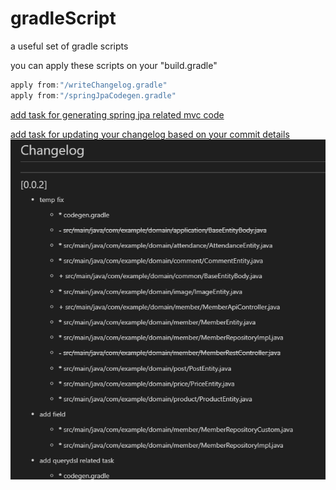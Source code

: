 # gradleScript

a useful set of gradle scripts

you can apply these scripts on your "build.gradle"

```gradle
apply from:"/writeChangelog.gradle"
apply from:"/springJpaCodegen.gradle"

```

[add task for generating spring jpa related mvc code](https://github.com/yhtps/gradleScript/blob/main/scirpts/springJpaCodegen.gradle)

[add task for updating your changelog based on your commit details](https://github.com/yhtps/gradleScript/blob/main/scirpts/writeChangelog.gradle)
![changelog example](https://github.com/yhtps/gradleScript/blob/main/scirpts/img/changelog%20example.png)
